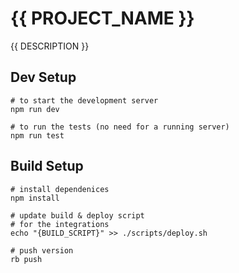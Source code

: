 # {{ PROJECT_NAME }}
{{ DESCRIPTION }}

## Dev Setup
```shell
# to start the development server
npm run dev

# to run the tests (no need for a running server)
npm run test
```

## Build Setup
```shell
# install dependenices
npm install

# update build & deploy script
# for the integrations
echo "{BUILD_SCRIPT}" >> ./scripts/deploy.sh

# push version
rb push
```
